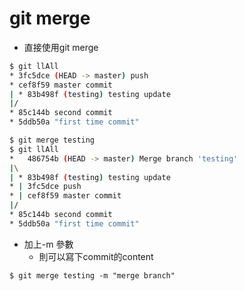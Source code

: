 # git merge


* 直接使用git merge

```bash
$ git llAll
* 3fc5dce (HEAD -> master) push
* cef8f59 master commit
| * 83b498f (testing) testing update
|/
* 85c144b second commit
* 5ddb50a "first time commit"

$ git merge testing
$ git llAll
*   486754b (HEAD -> master) Merge branch 'testing'
|\
| * 83b498f (testing) testing update
* | 3fc5dce push
* | cef8f59 master commit
|/
* 85c144b second commit
* 5ddb50a "first time commit"
```

* 加上-m 參數
    - 則可以寫下commit的content
```
$ git merge testing -m "merge branch"
```

